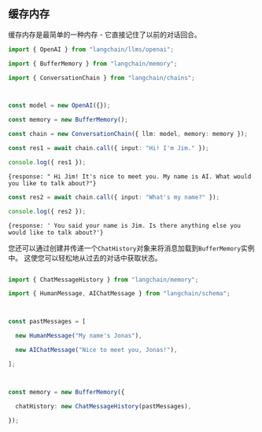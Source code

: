 ## 缓存内存

缓存内存是最简单的一种内存 - 它直接记住了以前的对话回合。

```typescript
import { OpenAI } from "langchain/llms/openai";

import { BufferMemory } from "langchain/memory";

import { ConversationChain } from "langchain/chains";



const model = new OpenAI({});

const memory = new BufferMemory();

const chain = new ConversationChain({ llm: model, memory: memory });

const res1 = await chain.call({ input: "Hi! I'm Jim." });

console.log({ res1 });

```


```shell
{response: " Hi Jim! It's nice to meet you. My name is AI. What would you like to talk about?"}

```


```typescript
const res2 = await chain.call({ input: "What's my name?" });

console.log({ res2 });

```


```shell
{response: ' You said your name is Jim. Is there anything else you would like to talk about?'}

```


您还可以通过创建并传递一个`ChatHistory`对象来将消息加载到`BufferMemory`实例中。
这使您可以轻松地从过去的对话中获取状态。
```typescript

import { ChatMessageHistory } from "langchain/memory";

import { HumanMessage, AIChatMessage } from "langchain/schema";



const pastMessages = [

  new HumanMessage("My name's Jonas"),

  new AIChatMessage("Nice to meet you, Jonas!"),

];



const memory = new BufferMemory({

  chatHistory: new ChatMessageHistory(pastMessages),

});

```

